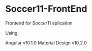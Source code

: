 # Soccer11-FrontEnd
Frontend for Soccer11 aplication

Using:

Angular v10.1.0
Material Design v10.2.0

